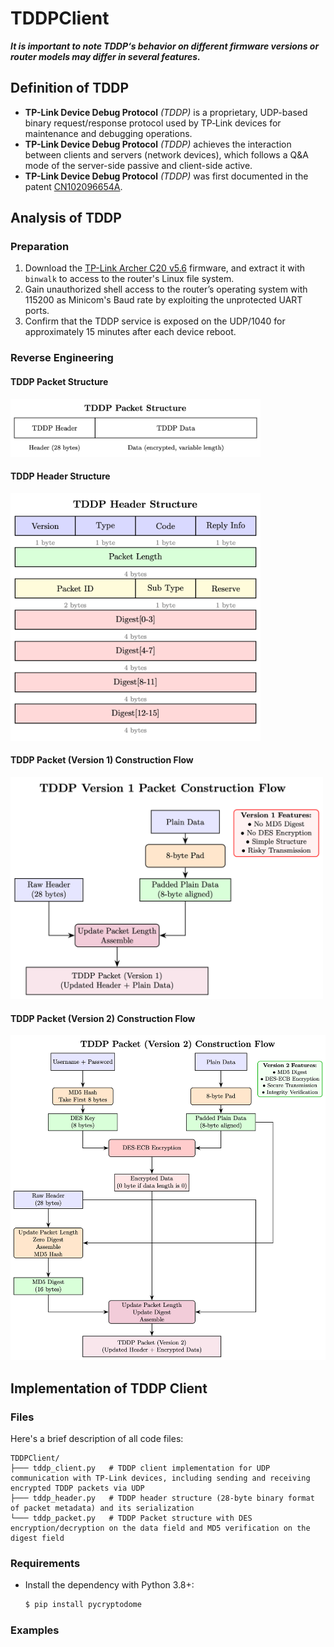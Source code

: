 # TDDPClient

***It is important to note TDDP‘s behavior on different firmware versions or router models may differ in several features.***

## Definition of TDDP

* **TP-Link Device Debug Protocol** *(TDDP)* is a proprietary, UDP-based binary request/response protocol used by TP‑Link devices for maintenance and debugging operations.
* **TP-Link Device Debug Protocol** *(TDDP)* achieves the interaction between clients and servers (network devices), which follows a Q&A mode of the server-side passive and client-side active.
* **TP-Link Device Debug Protocol** *(TDDP)* was first documented in the patent [CN102096654A](https://patents.google.com/patent/CN102096654A/en).

## Analysis of TDDP

### Preparation

1. Download the [TP-Link Archer C20 v5.6](https://www.tp-link.com/us/support/download/archer-c20/v5.60/#Firmware) firmware, and extract it with `binwalk` to access to the router's Linux file system.
2. Gain unauthorized shell access to the router’s operating system with 115200 as Minicom's Baud rate by exploiting the unprotected UART ports.
3. Confirm that the TDDP service is exposed on the UDP/1040 for approximately 15 minutes after each device reboot.

### Reverse Engineering

#### TDDP Packet Structure

<img src="images/tddp_packet.png" alt="TDDP Packet Structure" width="400">

#### TDDP Header Structure

<img src="images/tddp_header.png" alt="TDDP Header Structure" width="400">

#### TDDP Packet (Version 1) Construction Flow

<img src="images/tddp_flow1.png" alt="TDDP Packet (Version 1) Construction Flow" width="500">

#### TDDP Packet (Version 2) Construction Flow

<img src="images/tddp_flow2.png" alt="TDDP Packet (Version 2) Construction Flow" width="600">

### 



###



## Implementation of TDDP Client

### Files

Here's a brief description of all code files:

```
TDDPClient/
├─── tddp_client.py   # TDDP client implementation for UDP communication with TP-Link devices, including sending and receiving encrypted TDDP packets via UDP
├─── tddp_header.py   # TDDP header structure (28-byte binary format of packet metadata) and its serialization
└─── tddp_packet.py   # TDDP Packet structure with DES encryption/decryption on the data field and MD5 verification on the digest field
```

### Requirements

* Install the dependency with Python 3.8+:
    ```bash
    $ pip install pycryptodome
    ```

### Examples


